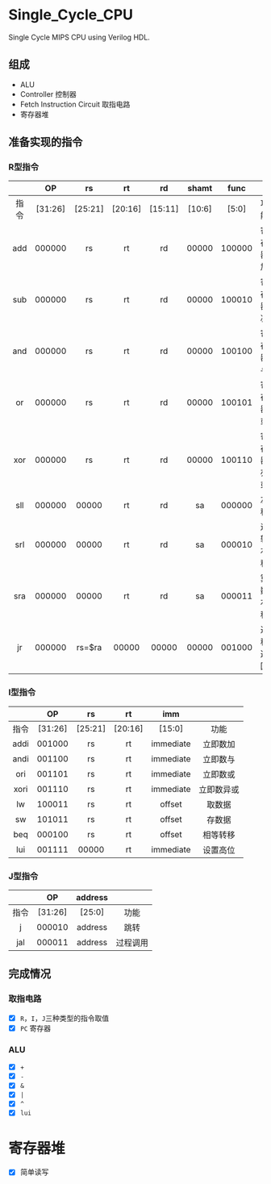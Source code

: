 # Single_Cycle_CPU
Single Cycle MIPS CPU using Verilog HDL.

## 组成
- ALU
- Controller 控制器
- Fetch Instruction Circuit 取指电路
- 寄存器堆

## 准备实现的指令

### R型指令

|      |   OP    |   rs    |   rt    |   rd    | shamt  |  func  |       |
| :--: | :-----: | :-----: | :-----: | :-----: | :----: | :----: | :---: |
|  指令  | [31:26] | [25:21] | [20:16] | [15:11] | [10:6] | [5:0]  |  功能   |
| add  | 000000  |   rs    |   rt    |   rd    | 00000  | 100000 | 寄存器加  |
| sub  | 000000  |   rs    |   rt    |   rd    | 00000  | 100010 | 寄存器减  |
| and  | 000000  |   rs    |   rt    |   rd    | 00000  | 100100 | 寄存器与  |
|  or  | 000000  |   rs    |   rt    |   rd    | 00000  | 100101 | 寄存器或  |
| xor  | 000000  |   rs    |   rt    |   rd    | 00000  | 100110 | 寄存器亦或 |
| sll  | 000000  |  00000  |   rt    |   rd    |   sa   | 000000 |  左移   |
| srl  | 000000  |  00000  |   rt    |   rd    |   sa   | 000010 | 逻辑右移  |
| sra  | 000000  |  00000  |   rt    |   rd    |   sa   | 000011 | 算数右移  |
|  jr  | 000000  | rs=$ra  |  00000  |  00000  | 00000  | 001000 | 过程返回  |

### I型指令

|      |   OP    |   rs    |   rt    |    imm    |       |
| :--: | :-----: | :-----: | :-----: | :-------: | :---: |
|  指令  | [31:26] | [25:21] | [20:16] |  [15:0]   |  功能   |
| addi | 001000  |   rs    |   rt    | immediate | 立即数加  |
| andi | 001100  |   rs    |   rt    | immediate | 立即数与  |
| ori  | 001101  |   rs    |   rt    | immediate | 立即数或  |
| xori | 001110  |   rs    |   rt    | immediate | 立即数异或 |
|  lw  | 100011  |   rs    |   rt    |  offset   |  取数据  |
|  sw  | 101011  |   rs    |   rt    |  offset   |  存数据  |
| beq  | 000100  |   rs    |   rt    |  offset   | 相等转移  |
| lui  | 001111  |  00000  |   rt    | immediate | 设置高位  |

### J型指令

|      |   OP    | address |      |
| :--: | :-----: | :-----: | :--: |
|  指令  | [31:26] | [25:0]  |  功能  |
|  j   | 000010  | address |  跳转  |
| jal  | 000011  | address | 过程调用 |

## 完成情况
### 取指电路
- [x] `R`，`I`，`J`三种类型的指令取值
- [x] `PC` 寄存器

### ALU
- [x] `+`
- [x] `-`
- [x] `&`
- [x] `|`
- [x] `^`
- [x] `lui`

# 寄存器堆
- [x] 简单读写
